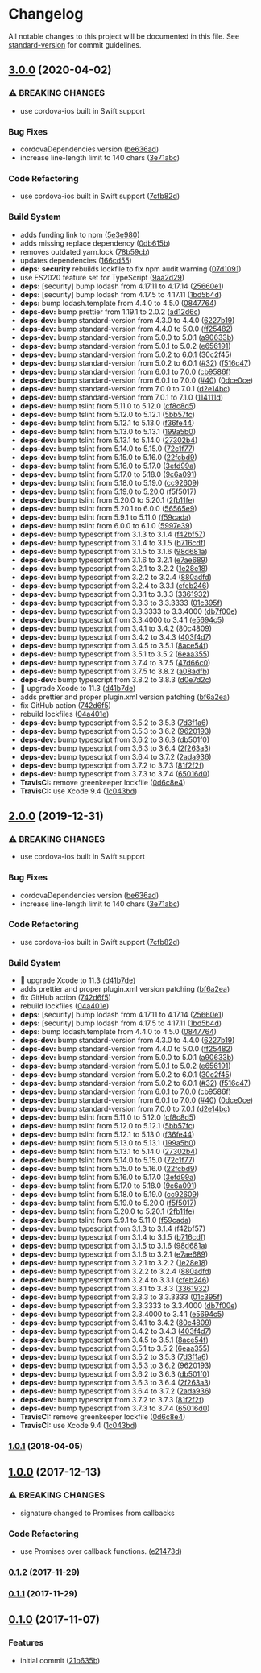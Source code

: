 # Changelog

All notable changes to this project will be documented in this file. See [standard-version](https://github.com/conventional-changelog/standard-version) for commit guidelines.

## [3.0.0](https://github.com/timbru31/cordova-plugin-detect-webview-engine/compare/v1.0.1...v3.0.0) (2020-04-02)

### ⚠ BREAKING CHANGES

-   use cordova-ios built in Swift support

### Bug Fixes

-   cordovaDependencies version ([be636ad](https://github.com/timbru31/cordova-plugin-detect-webview-engine/commit/be636ad19c2b3d692c9f2b69697ea259f5501aa5))
-   increase line-length limit to 140 chars ([3e71abc](https://github.com/timbru31/cordova-plugin-detect-webview-engine/commit/3e71abc55bf5939c691f62d4d889617cc3350ecb))

### Code Refactoring

-   use cordova-ios built in Swift support ([7cfb82d](https://github.com/timbru31/cordova-plugin-detect-webview-engine/commit/7cfb82dc23cc3727d6488955e59644cfc6339f47))

### Build System

-   adds funding link to npm ([5e3e980](https://github.com/timbru31/cordova-plugin-detect-webview-engine/commit/5e3e980434595904c9374fec451332ad95c2557c))
-   adds missing replace dependency ([0db615b](https://github.com/timbru31/cordova-plugin-detect-webview-engine/commit/0db615bea49838c44d84bb69a997e885e2c5e3b0))
-   removes outdated yarn.lock ([78b59cb](https://github.com/timbru31/cordova-plugin-detect-webview-engine/commit/78b59cb9c2f6b361ceb5ef3164996b91703b141f))
-   updates dependencies ([166cd55](https://github.com/timbru31/cordova-plugin-detect-webview-engine/commit/166cd55ad0de19bb4415314180b465ad80f7923f))
-   **deps:** **security** rebuilds lockfile to fix npm audit warning ([07d1091](https://github.com/timbru31/cordova-plugin-detect-webview-engine/commit/07d109152258df890f1abb061ca7b583b62d28e4))
-   use ES2020 feature set for TypeScript ([9aa2d29](https://github.com/timbru31/cordova-plugin-detect-webview-engine/commit/9aa2d29d0f40979f0982827ef160d93c4dea1c82))
-   **deps:** [security] bump lodash from 4.17.11 to 4.17.14 ([25660e1](https://github.com/timbru31/cordova-plugin-detect-webview-engine/commit/25660e17c97035437e71b96f062dcdfb1570dbdb))
-   **deps:** [security] bump lodash from 4.17.5 to 4.17.11 ([1bd5b4d](https://github.com/timbru31/cordova-plugin-detect-webview-engine/commit/1bd5b4ddc27f5a2be06db1b4c4f484c62fa08e40))
-   **deps:** bump lodash.template from 4.4.0 to 4.5.0 ([0847764](https://github.com/timbru31/cordova-plugin-detect-webview-engine/commit/084776429897b71fb7b231e326ea4aae3dacb19c))
-   **deps-dev:** bump prettier from 1.19.1 to 2.0.2 ([ad12d6c](https://github.com/timbru31/cordova-plugin-detect-webview-engine/commit/ad12d6c932c48c6a44fca3e84ae397204ab2a5fb))
-   **deps-dev:** bump standard-version from 4.3.0 to 4.4.0 ([6227b19](https://github.com/timbru31/cordova-plugin-detect-webview-engine/commit/6227b193d216520dfd2f112ba85a97fd8e2dbe29))
-   **deps-dev:** bump standard-version from 4.4.0 to 5.0.0 ([ff25482](https://github.com/timbru31/cordova-plugin-detect-webview-engine/commit/ff254825e3b726f750a3e1094fa9d0426ad24070))
-   **deps-dev:** bump standard-version from 5.0.0 to 5.0.1 ([a90633b](https://github.com/timbru31/cordova-plugin-detect-webview-engine/commit/a90633b3a913e75d6664b335270194bb167f83dd))
-   **deps-dev:** bump standard-version from 5.0.1 to 5.0.2 ([e656191](https://github.com/timbru31/cordova-plugin-detect-webview-engine/commit/e656191aa79b285f59c0955121358e50b90f77c3))
-   **deps-dev:** bump standard-version from 5.0.2 to 6.0.1 ([30c2f45](https://github.com/timbru31/cordova-plugin-detect-webview-engine/commit/30c2f45c86e71ba4922681d673310022c70e4084))
-   **deps-dev:** bump standard-version from 5.0.2 to 6.0.1 ([#32](https://github.com/timbru31/cordova-plugin-detect-webview-engine/issues/32)) ([f516c47](https://github.com/timbru31/cordova-plugin-detect-webview-engine/commit/f516c476b87b604630a39c388b48ad69141414b0))
-   **deps-dev:** bump standard-version from 6.0.1 to 7.0.0 ([cb9586f](https://github.com/timbru31/cordova-plugin-detect-webview-engine/commit/cb9586fde48876aec5f9f2400289a7ee53484f5f))
-   **deps-dev:** bump standard-version from 6.0.1 to 7.0.0 ([#40](https://github.com/timbru31/cordova-plugin-detect-webview-engine/issues/40)) ([0dce0ce](https://github.com/timbru31/cordova-plugin-detect-webview-engine/commit/0dce0ce8439317a5fb9bf402568fc618a3eab646))
-   **deps-dev:** bump standard-version from 7.0.0 to 7.0.1 ([d2e14bc](https://github.com/timbru31/cordova-plugin-detect-webview-engine/commit/d2e14bc03bd7999951e6305bfd9bf026c6a4318e))
-   **deps-dev:** bump standard-version from 7.0.1 to 7.1.0 ([114111d](https://github.com/timbru31/cordova-plugin-detect-webview-engine/commit/114111d3aac6f2d4e421456e316342efd73b1050))
-   **deps-dev:** bump tslint from 5.11.0 to 5.12.0 ([cf8c8d5](https://github.com/timbru31/cordova-plugin-detect-webview-engine/commit/cf8c8d53e7773e9124434cff682d3e34a01f25f8))
-   **deps-dev:** bump tslint from 5.12.0 to 5.12.1 ([5bb57fc](https://github.com/timbru31/cordova-plugin-detect-webview-engine/commit/5bb57fc346efd44b8e9fe84e1326121bc7f48c09))
-   **deps-dev:** bump tslint from 5.12.1 to 5.13.0 ([f36fe44](https://github.com/timbru31/cordova-plugin-detect-webview-engine/commit/f36fe44ff860401ab7f3c0b950a24728cb975350))
-   **deps-dev:** bump tslint from 5.13.0 to 5.13.1 ([199a5b0](https://github.com/timbru31/cordova-plugin-detect-webview-engine/commit/199a5b0a8257f6bfb9a36abc4ccbd2e994e06269))
-   **deps-dev:** bump tslint from 5.13.1 to 5.14.0 ([27302b4](https://github.com/timbru31/cordova-plugin-detect-webview-engine/commit/27302b45d7dbe347cf6e874da8ed00f3e47c153a))
-   **deps-dev:** bump tslint from 5.14.0 to 5.15.0 ([72c1f77](https://github.com/timbru31/cordova-plugin-detect-webview-engine/commit/72c1f77f0a09b411781e2841619d799cc8882afd))
-   **deps-dev:** bump tslint from 5.15.0 to 5.16.0 ([22fcbd9](https://github.com/timbru31/cordova-plugin-detect-webview-engine/commit/22fcbd92a5780529f20e5635c4a88915703f2580))
-   **deps-dev:** bump tslint from 5.16.0 to 5.17.0 ([3efd99a](https://github.com/timbru31/cordova-plugin-detect-webview-engine/commit/3efd99a1c13b32babdcd44d9eeeb43b71abf20d6))
-   **deps-dev:** bump tslint from 5.17.0 to 5.18.0 ([9c6a091](https://github.com/timbru31/cordova-plugin-detect-webview-engine/commit/9c6a0919bae2148ee2884e7768d9fbd9fb14b5fa))
-   **deps-dev:** bump tslint from 5.18.0 to 5.19.0 ([cc92609](https://github.com/timbru31/cordova-plugin-detect-webview-engine/commit/cc92609027edfdf5cc1c431cf1902dabe7edc571))
-   **deps-dev:** bump tslint from 5.19.0 to 5.20.0 ([f5f5017](https://github.com/timbru31/cordova-plugin-detect-webview-engine/commit/f5f5017db278c9423690e8a8e5541bdb26ee4367))
-   **deps-dev:** bump tslint from 5.20.0 to 5.20.1 ([2fb11fe](https://github.com/timbru31/cordova-plugin-detect-webview-engine/commit/2fb11fe34ddd9e7270d1aad2dce9c2d99a31d92d))
-   **deps-dev:** bump tslint from 5.20.1 to 6.0.0 ([56565e9](https://github.com/timbru31/cordova-plugin-detect-webview-engine/commit/56565e9add557f95758b37bb17b3db468b7ca44e))
-   **deps-dev:** bump tslint from 5.9.1 to 5.11.0 ([f59cada](https://github.com/timbru31/cordova-plugin-detect-webview-engine/commit/f59cadaca29d648de328a30173e58be37362c47c))
-   **deps-dev:** bump tslint from 6.0.0 to 6.1.0 ([5997e39](https://github.com/timbru31/cordova-plugin-detect-webview-engine/commit/5997e393631d4e1c88b428e3b270f60c044e7b95))
-   **deps-dev:** bump typescript from 3.1.3 to 3.1.4 ([f42bf57](https://github.com/timbru31/cordova-plugin-detect-webview-engine/commit/f42bf5731bddd6084c63f89f32eb5683cb2407e6))
-   **deps-dev:** bump typescript from 3.1.4 to 3.1.5 ([b716cdf](https://github.com/timbru31/cordova-plugin-detect-webview-engine/commit/b716cdf7ed13a3bcb49d1e9c25f59afac1af4139))
-   **deps-dev:** bump typescript from 3.1.5 to 3.1.6 ([98d681a](https://github.com/timbru31/cordova-plugin-detect-webview-engine/commit/98d681ac67337986291090e149df4d220bd57ef0))
-   **deps-dev:** bump typescript from 3.1.6 to 3.2.1 ([e7ae689](https://github.com/timbru31/cordova-plugin-detect-webview-engine/commit/e7ae689b3ed70a0abb30e47d1fb22104fe690e98))
-   **deps-dev:** bump typescript from 3.2.1 to 3.2.2 ([1e28e18](https://github.com/timbru31/cordova-plugin-detect-webview-engine/commit/1e28e184f5eb8432b0c0517e73e57dd9801d0daf))
-   **deps-dev:** bump typescript from 3.2.2 to 3.2.4 ([880adfd](https://github.com/timbru31/cordova-plugin-detect-webview-engine/commit/880adfd3db1848afc9fdee6586b1e2ecc912ce18))
-   **deps-dev:** bump typescript from 3.2.4 to 3.3.1 ([cfeb246](https://github.com/timbru31/cordova-plugin-detect-webview-engine/commit/cfeb2464704afaf6ffe2733a4dabee1854d9d9b7))
-   **deps-dev:** bump typescript from 3.3.1 to 3.3.3 ([3361932](https://github.com/timbru31/cordova-plugin-detect-webview-engine/commit/3361932fce94cf33cfc7fbb9d1cff448c5b00eb7))
-   **deps-dev:** bump typescript from 3.3.3 to 3.3.3333 ([01c395f](https://github.com/timbru31/cordova-plugin-detect-webview-engine/commit/01c395ffd0670a145ace9491f09eed43de8aa194))
-   **deps-dev:** bump typescript from 3.3.3333 to 3.3.4000 ([db7f00e](https://github.com/timbru31/cordova-plugin-detect-webview-engine/commit/db7f00ef2e2aa7e2fcc50ce1be2b9f1ff896b98b))
-   **deps-dev:** bump typescript from 3.3.4000 to 3.4.1 ([e5694c5](https://github.com/timbru31/cordova-plugin-detect-webview-engine/commit/e5694c5f8bb100ad97b57d59c8cfd1995a49528c))
-   **deps-dev:** bump typescript from 3.4.1 to 3.4.2 ([80c4809](https://github.com/timbru31/cordova-plugin-detect-webview-engine/commit/80c480971b2e06a7d5e5df98aa84196010d80e8d))
-   **deps-dev:** bump typescript from 3.4.2 to 3.4.3 ([403f4d7](https://github.com/timbru31/cordova-plugin-detect-webview-engine/commit/403f4d75c1f20293f675c21c1873d893b7f09460))
-   **deps-dev:** bump typescript from 3.4.5 to 3.5.1 ([8ace54f](https://github.com/timbru31/cordova-plugin-detect-webview-engine/commit/8ace54fed368e586a3fff65b64d5c2d8e2edcb37))
-   **deps-dev:** bump typescript from 3.5.1 to 3.5.2 ([6eaa355](https://github.com/timbru31/cordova-plugin-detect-webview-engine/commit/6eaa355ed2123d7ff0a173ddc986846b6bcb122b))
-   **deps-dev:** bump typescript from 3.7.4 to 3.7.5 ([47d66c0](https://github.com/timbru31/cordova-plugin-detect-webview-engine/commit/47d66c0cec5b5e04646660e89ef07339139c308e))
-   **deps-dev:** bump typescript from 3.7.5 to 3.8.2 ([a08adfb](https://github.com/timbru31/cordova-plugin-detect-webview-engine/commit/a08adfbc9b9f3f06d9233a42864cc9ebe8c4a7ad))
-   **deps-dev:** bump typescript from 3.8.2 to 3.8.3 ([d0e7d2c](https://github.com/timbru31/cordova-plugin-detect-webview-engine/commit/d0e7d2cfec7ecc8ea5f74ab1a0a8dedeb369b1cb))
-   🤖 upgrade Xcode to 11.3 ([d41b7de](https://github.com/timbru31/cordova-plugin-detect-webview-engine/commit/d41b7de0a12e0a60f47edad31a4debbb00fcb2e7))
-   adds prettier and proper plugin.xml version patching ([bf6a2ea](https://github.com/timbru31/cordova-plugin-detect-webview-engine/commit/bf6a2eaf6bcf3d3b91a54157f762147c0ced375b))
-   fix GitHub action ([742d6f5](https://github.com/timbru31/cordova-plugin-detect-webview-engine/commit/742d6f50907633f39dd7d1032d7b0062bd8653cf))
-   rebuild lockfiles ([04a401e](https://github.com/timbru31/cordova-plugin-detect-webview-engine/commit/04a401ec98150a639243da0f4cec5de99f00e366))
-   **deps-dev:** bump typescript from 3.5.2 to 3.5.3 ([7d3f1a6](https://github.com/timbru31/cordova-plugin-detect-webview-engine/commit/7d3f1a60f945be912888c6ef096c21ac09733ffc))
-   **deps-dev:** bump typescript from 3.5.3 to 3.6.2 ([9620193](https://github.com/timbru31/cordova-plugin-detect-webview-engine/commit/9620193b47d75cd4e47137a1ade461f698c0aa31))
-   **deps-dev:** bump typescript from 3.6.2 to 3.6.3 ([db501f0](https://github.com/timbru31/cordova-plugin-detect-webview-engine/commit/db501f0b1d75651732f55d4f6daffe70d5e04de6))
-   **deps-dev:** bump typescript from 3.6.3 to 3.6.4 ([2f263a3](https://github.com/timbru31/cordova-plugin-detect-webview-engine/commit/2f263a33a58e21a554d63f85870a9f9560293e50))
-   **deps-dev:** bump typescript from 3.6.4 to 3.7.2 ([2ada936](https://github.com/timbru31/cordova-plugin-detect-webview-engine/commit/2ada936d06e93fa3d7b8c4831b984473c518ba6f))
-   **deps-dev:** bump typescript from 3.7.2 to 3.7.3 ([81f2f2f](https://github.com/timbru31/cordova-plugin-detect-webview-engine/commit/81f2f2f4ad92e90d568500a3b472d64c33adc8f2))
-   **deps-dev:** bump typescript from 3.7.3 to 3.7.4 ([65016d0](https://github.com/timbru31/cordova-plugin-detect-webview-engine/commit/65016d015d0cf7f0e863c558fcd22ab9616fa210))
-   **TravisCI:** remove greenkeeper lockfile ([0d6c8e4](https://github.com/timbru31/cordova-plugin-detect-webview-engine/commit/0d6c8e44bb5879c6b62e06693785ac42d6628822))
-   **TravisCI:** use Xcode 9.4 ([1c043bd](https://github.com/timbru31/cordova-plugin-detect-webview-engine/commit/1c043bdb9ad0b370590a0214a9ac905d663398ab))

## [2.0.0](https://github.com/timbru31/cordova-plugin-detect-webview-engine/compare/v1.0.1...v2.0.0) (2019-12-31)

### ⚠ BREAKING CHANGES

-   use cordova-ios built in Swift support

### Bug Fixes

-   cordovaDependencies version ([be636ad](https://github.com/timbru31/cordova-plugin-detect-webview-engine/commit/be636ad19c2b3d692c9f2b69697ea259f5501aa5))
-   increase line-length limit to 140 chars ([3e71abc](https://github.com/timbru31/cordova-plugin-detect-webview-engine/commit/3e71abc55bf5939c691f62d4d889617cc3350ecb))

### Code Refactoring

-   use cordova-ios built in Swift support ([7cfb82d](https://github.com/timbru31/cordova-plugin-detect-webview-engine/commit/7cfb82dc23cc3727d6488955e59644cfc6339f47))

### Build System

-   🤖 upgrade Xcode to 11.3 ([d41b7de](https://github.com/timbru31/cordova-plugin-detect-webview-engine/commit/d41b7de0a12e0a60f47edad31a4debbb00fcb2e7))
-   adds prettier and proper plugin.xml version patching ([bf6a2ea](https://github.com/timbru31/cordova-plugin-detect-webview-engine/commit/bf6a2eaf6bcf3d3b91a54157f762147c0ced375b))
-   fix GitHub action ([742d6f5](https://github.com/timbru31/cordova-plugin-detect-webview-engine/commit/742d6f50907633f39dd7d1032d7b0062bd8653cf))
-   rebuild lockfiles ([04a401e](https://github.com/timbru31/cordova-plugin-detect-webview-engine/commit/04a401ec98150a639243da0f4cec5de99f00e366))
-   **deps:** [security] bump lodash from 4.17.11 to 4.17.14 ([25660e1](https://github.com/timbru31/cordova-plugin-detect-webview-engine/commit/25660e17c97035437e71b96f062dcdfb1570dbdb))
-   **deps:** [security] bump lodash from 4.17.5 to 4.17.11 ([1bd5b4d](https://github.com/timbru31/cordova-plugin-detect-webview-engine/commit/1bd5b4ddc27f5a2be06db1b4c4f484c62fa08e40))
-   **deps:** bump lodash.template from 4.4.0 to 4.5.0 ([0847764](https://github.com/timbru31/cordova-plugin-detect-webview-engine/commit/084776429897b71fb7b231e326ea4aae3dacb19c))
-   **deps-dev:** bump standard-version from 4.3.0 to 4.4.0 ([6227b19](https://github.com/timbru31/cordova-plugin-detect-webview-engine/commit/6227b193d216520dfd2f112ba85a97fd8e2dbe29))
-   **deps-dev:** bump standard-version from 4.4.0 to 5.0.0 ([ff25482](https://github.com/timbru31/cordova-plugin-detect-webview-engine/commit/ff254825e3b726f750a3e1094fa9d0426ad24070))
-   **deps-dev:** bump standard-version from 5.0.0 to 5.0.1 ([a90633b](https://github.com/timbru31/cordova-plugin-detect-webview-engine/commit/a90633b3a913e75d6664b335270194bb167f83dd))
-   **deps-dev:** bump standard-version from 5.0.1 to 5.0.2 ([e656191](https://github.com/timbru31/cordova-plugin-detect-webview-engine/commit/e656191aa79b285f59c0955121358e50b90f77c3))
-   **deps-dev:** bump standard-version from 5.0.2 to 6.0.1 ([30c2f45](https://github.com/timbru31/cordova-plugin-detect-webview-engine/commit/30c2f45c86e71ba4922681d673310022c70e4084))
-   **deps-dev:** bump standard-version from 5.0.2 to 6.0.1 ([#32](https://github.com/timbru31/cordova-plugin-detect-webview-engine/issues/32)) ([f516c47](https://github.com/timbru31/cordova-plugin-detect-webview-engine/commit/f516c476b87b604630a39c388b48ad69141414b0))
-   **deps-dev:** bump standard-version from 6.0.1 to 7.0.0 ([cb9586f](https://github.com/timbru31/cordova-plugin-detect-webview-engine/commit/cb9586fde48876aec5f9f2400289a7ee53484f5f))
-   **deps-dev:** bump standard-version from 6.0.1 to 7.0.0 ([#40](https://github.com/timbru31/cordova-plugin-detect-webview-engine/issues/40)) ([0dce0ce](https://github.com/timbru31/cordova-plugin-detect-webview-engine/commit/0dce0ce8439317a5fb9bf402568fc618a3eab646))
-   **deps-dev:** bump standard-version from 7.0.0 to 7.0.1 ([d2e14bc](https://github.com/timbru31/cordova-plugin-detect-webview-engine/commit/d2e14bc03bd7999951e6305bfd9bf026c6a4318e))
-   **deps-dev:** bump tslint from 5.11.0 to 5.12.0 ([cf8c8d5](https://github.com/timbru31/cordova-plugin-detect-webview-engine/commit/cf8c8d53e7773e9124434cff682d3e34a01f25f8))
-   **deps-dev:** bump tslint from 5.12.0 to 5.12.1 ([5bb57fc](https://github.com/timbru31/cordova-plugin-detect-webview-engine/commit/5bb57fc346efd44b8e9fe84e1326121bc7f48c09))
-   **deps-dev:** bump tslint from 5.12.1 to 5.13.0 ([f36fe44](https://github.com/timbru31/cordova-plugin-detect-webview-engine/commit/f36fe44ff860401ab7f3c0b950a24728cb975350))
-   **deps-dev:** bump tslint from 5.13.0 to 5.13.1 ([199a5b0](https://github.com/timbru31/cordova-plugin-detect-webview-engine/commit/199a5b0a8257f6bfb9a36abc4ccbd2e994e06269))
-   **deps-dev:** bump tslint from 5.13.1 to 5.14.0 ([27302b4](https://github.com/timbru31/cordova-plugin-detect-webview-engine/commit/27302b45d7dbe347cf6e874da8ed00f3e47c153a))
-   **deps-dev:** bump tslint from 5.14.0 to 5.15.0 ([72c1f77](https://github.com/timbru31/cordova-plugin-detect-webview-engine/commit/72c1f77f0a09b411781e2841619d799cc8882afd))
-   **deps-dev:** bump tslint from 5.15.0 to 5.16.0 ([22fcbd9](https://github.com/timbru31/cordova-plugin-detect-webview-engine/commit/22fcbd92a5780529f20e5635c4a88915703f2580))
-   **deps-dev:** bump tslint from 5.16.0 to 5.17.0 ([3efd99a](https://github.com/timbru31/cordova-plugin-detect-webview-engine/commit/3efd99a1c13b32babdcd44d9eeeb43b71abf20d6))
-   **deps-dev:** bump tslint from 5.17.0 to 5.18.0 ([9c6a091](https://github.com/timbru31/cordova-plugin-detect-webview-engine/commit/9c6a0919bae2148ee2884e7768d9fbd9fb14b5fa))
-   **deps-dev:** bump tslint from 5.18.0 to 5.19.0 ([cc92609](https://github.com/timbru31/cordova-plugin-detect-webview-engine/commit/cc92609027edfdf5cc1c431cf1902dabe7edc571))
-   **deps-dev:** bump tslint from 5.19.0 to 5.20.0 ([f5f5017](https://github.com/timbru31/cordova-plugin-detect-webview-engine/commit/f5f5017db278c9423690e8a8e5541bdb26ee4367))
-   **deps-dev:** bump tslint from 5.20.0 to 5.20.1 ([2fb11fe](https://github.com/timbru31/cordova-plugin-detect-webview-engine/commit/2fb11fe34ddd9e7270d1aad2dce9c2d99a31d92d))
-   **deps-dev:** bump tslint from 5.9.1 to 5.11.0 ([f59cada](https://github.com/timbru31/cordova-plugin-detect-webview-engine/commit/f59cadaca29d648de328a30173e58be37362c47c))
-   **deps-dev:** bump typescript from 3.1.3 to 3.1.4 ([f42bf57](https://github.com/timbru31/cordova-plugin-detect-webview-engine/commit/f42bf5731bddd6084c63f89f32eb5683cb2407e6))
-   **deps-dev:** bump typescript from 3.1.4 to 3.1.5 ([b716cdf](https://github.com/timbru31/cordova-plugin-detect-webview-engine/commit/b716cdf7ed13a3bcb49d1e9c25f59afac1af4139))
-   **deps-dev:** bump typescript from 3.1.5 to 3.1.6 ([98d681a](https://github.com/timbru31/cordova-plugin-detect-webview-engine/commit/98d681ac67337986291090e149df4d220bd57ef0))
-   **deps-dev:** bump typescript from 3.1.6 to 3.2.1 ([e7ae689](https://github.com/timbru31/cordova-plugin-detect-webview-engine/commit/e7ae689b3ed70a0abb30e47d1fb22104fe690e98))
-   **deps-dev:** bump typescript from 3.2.1 to 3.2.2 ([1e28e18](https://github.com/timbru31/cordova-plugin-detect-webview-engine/commit/1e28e184f5eb8432b0c0517e73e57dd9801d0daf))
-   **deps-dev:** bump typescript from 3.2.2 to 3.2.4 ([880adfd](https://github.com/timbru31/cordova-plugin-detect-webview-engine/commit/880adfd3db1848afc9fdee6586b1e2ecc912ce18))
-   **deps-dev:** bump typescript from 3.2.4 to 3.3.1 ([cfeb246](https://github.com/timbru31/cordova-plugin-detect-webview-engine/commit/cfeb2464704afaf6ffe2733a4dabee1854d9d9b7))
-   **deps-dev:** bump typescript from 3.3.1 to 3.3.3 ([3361932](https://github.com/timbru31/cordova-plugin-detect-webview-engine/commit/3361932fce94cf33cfc7fbb9d1cff448c5b00eb7))
-   **deps-dev:** bump typescript from 3.3.3 to 3.3.3333 ([01c395f](https://github.com/timbru31/cordova-plugin-detect-webview-engine/commit/01c395ffd0670a145ace9491f09eed43de8aa194))
-   **deps-dev:** bump typescript from 3.3.3333 to 3.3.4000 ([db7f00e](https://github.com/timbru31/cordova-plugin-detect-webview-engine/commit/db7f00ef2e2aa7e2fcc50ce1be2b9f1ff896b98b))
-   **deps-dev:** bump typescript from 3.3.4000 to 3.4.1 ([e5694c5](https://github.com/timbru31/cordova-plugin-detect-webview-engine/commit/e5694c5f8bb100ad97b57d59c8cfd1995a49528c))
-   **deps-dev:** bump typescript from 3.4.1 to 3.4.2 ([80c4809](https://github.com/timbru31/cordova-plugin-detect-webview-engine/commit/80c480971b2e06a7d5e5df98aa84196010d80e8d))
-   **deps-dev:** bump typescript from 3.4.2 to 3.4.3 ([403f4d7](https://github.com/timbru31/cordova-plugin-detect-webview-engine/commit/403f4d75c1f20293f675c21c1873d893b7f09460))
-   **deps-dev:** bump typescript from 3.4.5 to 3.5.1 ([8ace54f](https://github.com/timbru31/cordova-plugin-detect-webview-engine/commit/8ace54fed368e586a3fff65b64d5c2d8e2edcb37))
-   **deps-dev:** bump typescript from 3.5.1 to 3.5.2 ([6eaa355](https://github.com/timbru31/cordova-plugin-detect-webview-engine/commit/6eaa355ed2123d7ff0a173ddc986846b6bcb122b))
-   **deps-dev:** bump typescript from 3.5.2 to 3.5.3 ([7d3f1a6](https://github.com/timbru31/cordova-plugin-detect-webview-engine/commit/7d3f1a60f945be912888c6ef096c21ac09733ffc))
-   **deps-dev:** bump typescript from 3.5.3 to 3.6.2 ([9620193](https://github.com/timbru31/cordova-plugin-detect-webview-engine/commit/9620193b47d75cd4e47137a1ade461f698c0aa31))
-   **deps-dev:** bump typescript from 3.6.2 to 3.6.3 ([db501f0](https://github.com/timbru31/cordova-plugin-detect-webview-engine/commit/db501f0b1d75651732f55d4f6daffe70d5e04de6))
-   **deps-dev:** bump typescript from 3.6.3 to 3.6.4 ([2f263a3](https://github.com/timbru31/cordova-plugin-detect-webview-engine/commit/2f263a33a58e21a554d63f85870a9f9560293e50))
-   **deps-dev:** bump typescript from 3.6.4 to 3.7.2 ([2ada936](https://github.com/timbru31/cordova-plugin-detect-webview-engine/commit/2ada936d06e93fa3d7b8c4831b984473c518ba6f))
-   **deps-dev:** bump typescript from 3.7.2 to 3.7.3 ([81f2f2f](https://github.com/timbru31/cordova-plugin-detect-webview-engine/commit/81f2f2f4ad92e90d568500a3b472d64c33adc8f2))
-   **deps-dev:** bump typescript from 3.7.3 to 3.7.4 ([65016d0](https://github.com/timbru31/cordova-plugin-detect-webview-engine/commit/65016d015d0cf7f0e863c558fcd22ab9616fa210))
-   **TravisCI:** remove greenkeeper lockfile ([0d6c8e4](https://github.com/timbru31/cordova-plugin-detect-webview-engine/commit/0d6c8e44bb5879c6b62e06693785ac42d6628822))
-   **TravisCI:** use Xcode 9.4 ([1c043bd](https://github.com/timbru31/cordova-plugin-detect-webview-engine/commit/1c043bdb9ad0b370590a0214a9ac905d663398ab))

### [1.0.1](https://github.com/timbru31/cordova-plugin-detect-webview-engine/compare/v1.0.0...v1.0.1) (2018-04-05)

## [1.0.0](https://github.com/timbru31/cordova-plugin-detect-webview-engine/compare/v0.1.2...v1.0.0) (2017-12-13)

### ⚠ BREAKING CHANGES

-   signature changed to Promises from callbacks

### Code Refactoring

-   use Promises over callback functions. ([e21473d](https://github.com/timbru31/cordova-plugin-detect-webview-engine/commit/e21473da094a8e3fa41d88db40502e39b548a2ec))

### [0.1.2](https://github.com/timbru31/cordova-plugin-detect-webview-engine/compare/v0.1.1...v0.1.2) (2017-11-29)

### [0.1.1](https://github.com/timbru31/cordova-plugin-detect-webview-engine/compare/v0.1.0...v0.1.1) (2017-11-29)

## [0.1.0](https://github.com/timbru31/cordova-plugin-detect-webview-engine/compare/21b635b177b3a7d89b3d984948c60a98c9d5ed20...v0.1.0) (2017-11-07)

### Features

-   initial commit ([21b635b](https://github.com/timbru31/cordova-plugin-detect-webview-engine/commit/21b635b177b3a7d89b3d984948c60a98c9d5ed20))
